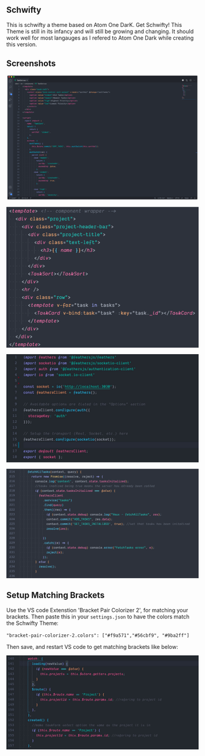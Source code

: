 ## Schwifty

This is schwifty a theme based on Atom One DarK. Get Schwifty! This Theme is still in its infancy and will still be growing and changing. It should work well for most langauges as I refered to Atom One Dark while creating this version.

## Screenshots

![ScreenShot](/images/main.png)

![ScreenShot](/images/html.png)

![ScreenShot](/images/imports.jpg)

![ScreenShot](/images/promises.png)

## Setup Matching Brackets

Use the VS code Extenstion 'Bracket Pair Colorizer 2', for matching your brackets. 
Then paste this in your `settings.json` to have the colors match the Schwifty Theme:

`"bracket-pair-colorizer-2.colors": ["#f9a571","#56cbf9", "#9ba2ff"]`

Then save, and restart VS code to get matching brackets like below:

![ScreenShot](/images/bracket-matching-thumbnail.jpg)


